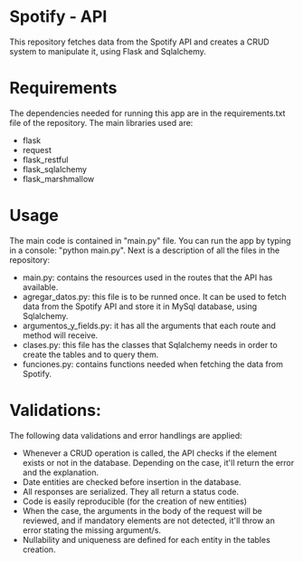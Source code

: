 # Spotify - API
This repository fetches data from the Spotify API and creates a CRUD system to manipulate it, using Flask and Sqlalchemy.

# Requirements
The dependencies needed for running this app are in the requirements.txt file of the repository. The main libraries used are:
- flask
- request
- flask_restful
- flask_sqlalchemy
- flask_marshmallow

# Usage
The main code is contained in "main.py" file. You can run the app by typing in a console: "python main.py". Next is a description of all the files in the repository:
- main.py: contains the resources used in the routes that the API has available.
- agregar_datos.py: this file is to be runned once. It can be used to fetch data from the Spotify API and store it in MySql database, using Sqlalchemy.
- argumentos_y_fields.py: it has all the arguments that each route and method will receive.
- clases.py: this file has the classes that Sqlalchemy needs in order to create the tables and to query them.
- funciones.py: contains functions needed when fetching the data from Spotify.

# Validations:
The following data validations and error handlings are applied:
- Whenever a CRUD operation is called, the API checks if the element exists or not in the database. Depending on the case, it'll return the error and the explanation.
- Date entities are checked before insertion in the database.
- All responses are serialized. They all return a status code.
- Code is easily reproducible (for the creation of new entities)
- When the case, the arguments in the body of the request will be reviewed, and if mandatory elements are not detected, it'll throw an error stating the missing argument/s.
- Nullability and uniqueness are defined for each entity in the tables creation.
